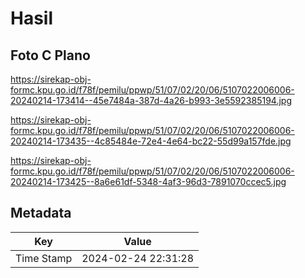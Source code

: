 # Hasil

## Foto C Plano

https://sirekap-obj-formc.kpu.go.id/f78f/pemilu/ppwp/51/07/02/20/06/5107022006006-20240214-173414--45e7484a-387d-4a26-b993-3e5592385194.jpg

https://sirekap-obj-formc.kpu.go.id/f78f/pemilu/ppwp/51/07/02/20/06/5107022006006-20240214-173435--4c85484e-72e4-4e64-bc22-55d99a157fde.jpg

https://sirekap-obj-formc.kpu.go.id/f78f/pemilu/ppwp/51/07/02/20/06/5107022006006-20240214-173425--8a6e61df-5348-4af3-96d3-7891070ccec5.jpg


## Metadata

| Key        | Value               |
| ---------- | ------------------- |
| Time Stamp | 2024-02-24 22:31:28 |



